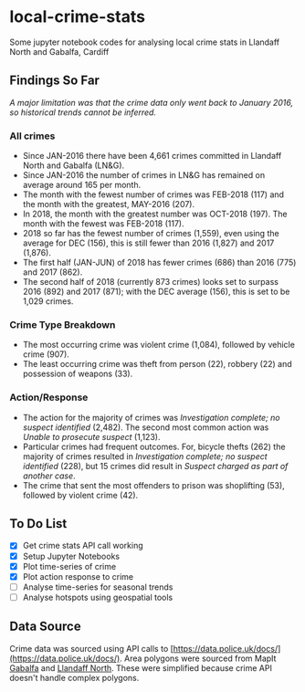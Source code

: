 # local-crime-stats
Some jupyter notebook codes for analysing local crime stats in Llandaff North and Gabalfa, Cardiff

## Findings So Far

*A major limitation was that the crime data only went back to January 2016, so historical trends cannot be inferred.*

### All crimes

- Since JAN-2016 there have been 4,661 crimes committed in Llandaff North and Gabalfa (LN&G).
- Since JAN-2016 the number of crimes in LN&G has remained on average around 165 per month. 
- The month with the fewest number of crimes was FEB-2018 (117) and the month with the greatest, MAY-2016 (207). 
- In 2018, the month with the greatest number was OCT-2018 (197). The month with the fewest was FEB-2018 (117).
- 2018 so far has the fewest number of crimes (1,559), even using the average for DEC (156), this is still fewer than 2016 (1,827) and 2017 (1,876).
- The first half (JAN-JUN) of 2018 has fewer crimes (686) than 2016 (775) and 2017 (862).
- The second half of 2018 (currently 873 crimes) looks set to surpass 2016 (892) and 2017 (871); with the DEC average (156), this is set to be 1,029 crimes.

### Crime Type Breakdown

- The most occurring crime was violent crime (1,084), followed by vehicle crime (907).
- The least occurring crime was theft from person (22), robbery (22) and possession of weapons (33).

### Action/Response

- The action for the majority of crimes was *Investigation complete; no suspect identified* (2,482). The second most common action was *Unable to prosecute suspect* (1,123).
- Particular crimes had frequent outcomes. For, bicycle thefts (262) the majority of crimes resulted in *Investigation complete; no suspect identified* (228), but 15 crimes did result in *Suspect charged as part of another case*. 
- The crime that sent the most offenders to prison was shoplifting (53), followed by violent crime (42).


## To Do List
- [x] Get crime stats API call working
- [x] Setup Jupyter Notebooks
- [x] Plot time-series of crime
- [x] Plot action response to crime
- [ ] Analyse time-series for seasonal trends
- [ ] Analyse hotspots using geospatial tools

## Data Source

Crime data was sourced using API calls to [https://data.police.uk/docs/](https://data.police.uk/docs/).
Area polygons were sourced from MapIt [Gabalfa](https://mapit.mysociety.org/area/12047.html) and [Llandaff North](https://mapit.mysociety.org/area/12046.html). These were simplified because crime API doesn't handle complex polygons.
